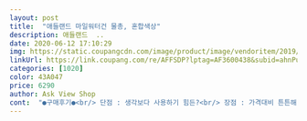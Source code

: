 ```yaml
---
layout: post 
title:  "애들랜드 마일워터건 물총, 혼합색상" 
description: 애들랜드  ..
date: 2020-06-12 17:10:29 
img: https://static.coupangcdn.com/image/product/image/vendoritem/2019/03/06/3659870824/d7b8866c-eddc-493a-8d61-b0240a4a41c8.jpg 
linkUrl: https://link.coupang.com/re/AFFSDP?lptag=AF3600438&subid=ahnPublicAsk&pageKey=86752825&itemId=272740030&vendorItemId=3659870824&traceid=V0-113-23dc2047502402a3 
categories: [1020] 
color: 43A047 
price: 6290 
author: Ask View Shop 
cont:  "●구매후기●<br/> 단점 : 생각보다 사용하기 힘든?<br/> 장점 : 가격대비 튼튼해 보여요<br/><br/> - 2일만에 왔어요<br/><br/> - 다른 제품들이랑 섞여 왔고 보이시는 그대로 왔어요<br/><br/> - 약간 허접? 해 보이면서도 튼튼 해보이는?<br/>10살 남자 아이가 들었을 때 이 정도에요.<br/><br/>1개당 6,000원 초반대이니 가성비 좋아요.<br/><br/>2020.<br/>05월.<br/>.<br/>  올해는 더위가 일찍 찾아와 일찍 꺼냈는데.<br/>.<br/><br/>4살이라 힘이 부족해서 사용을 못하네요.<br/><br/>6,500원에 구매했어요.<br/><br/>7세이상 아이들 한테는 최고의 장난감이에요 ㅋㅋ<br/><br/>⚜2019년 8월에 구매/1년 사용후기⚜<br/>구매해보자 싶었어요.<br/><br/>그래서 문방구에서 2천원대로 하나 더 구매했는데<br/>그러다 쿠팡에서 이번에는 제대로 된 제품으로<br/>다른건 방아쇠 당기고 있으면 물은 계속 발사되고 오른손으로 펌프질만 하면 안끊기고 나가거든요<br/>다이소에서 2천원주고 물총을 구매했는데<br/>둘째님 어린이집에서 물총놀이를 한다고해서<br/>또한 워터건 쏠때, 물이 생각보다 멀리 발사되어서.<br/>.<br/><br/>막상 사서 쓰기에는 이마트께 더 나아요 가격은 1천원 정도 차이?<br/>무튼 그냥 평범히 쓰기에는 괜찮아요<br/>물 담고 덮는 뚜껑이 좀 허접해서 신나게 놀다보면 열리는? 거 빼곤 뭐 ^^<br/>물이 넉넉하게 들어가 한번 놀때 길게<br/>물총이라 하면 검지손가락으로 눌러서 쏘는 맛(?)이 있어야 하는데<br/>받아보니 4살아이가 사용하기에는 사이즈가 크고<br/>배송 .<br/> ★★★.<br/> ★☆<br/>성인이 가지고 놀아도 재밌구요 ㅋ<br/>아이들 선물로도 엄지 척!입니다.<br/><br/>애들랜드 마일워터건 물총<br/>애들이 지루해하지 않는 것도 엄마 입장에선 너무 편했답니다.<br/><br/>약간 소리나고 빡빡합니다.<br/><br/>얘 역시 방아쇠는 없고 오른손으로 압력 펌프만 하면 바로 물이 쏘아지는 형태였어요<br/>얘는 펌프질 할때만 물이 나가고 끊기고 다시 펌프질 하면 나가고 그러는데<br/>여전히 잘 노네요.<br/><br/>요 워터건은 크기도 크고, 하단 펌프를 앞뒤로 움직이며 물이 발사되는 구조라.<br/>.<br/> 손힘이 어느 정도 필요해요.<br/> 너무 어린 아이에게는 비추지만.<br/>.<br/><br/>요즘 제품들은 그런게 많이 없는거 같아요<br/>워터건 자체가 견고하고, 디자인 괜찮고, 물 새지 않아 좋아요.<br/><br/>워터밤 가려고 요거랑 이마트에서 하나 또 사서 들고 갔는데<br/>이 제품만 빡빡한건지는 모르겠구요.<br/><br/>이거 갖고 나가실 때, 수건과 여분옷 필수에요♡<br/>이건 불량이었어요 ㅜ<br/>작년 여름에 공원, 분수대, 수영장에서 진짜 잘 가지고 놀았어요.<br/><br/>저처럼 아리수 수도꼭지 있는 공원으로 가면 더 없이 굿입니다 ㅎ<br/>제품상태 .<br/> ★★★.<br/> ★☆<br/>주변에 사람없는 곳에서 사용하는게 좋아요.<br/> (안 그럼 계속 사과하고 다니셔야 되요 ㅜ ㅜ 제가 그랬네요)<br/>크기는 38×23cm인데.<br/>.<br/> 꽤 크죠?<br/>펌프가 빡빡해서 초등용인것 같네요.<br/><br/>포장상태 .<br/> ★★★.<br/> ★☆<br/>포장에도 8세이상으로 되어있어요,<br/>" 
---
```

